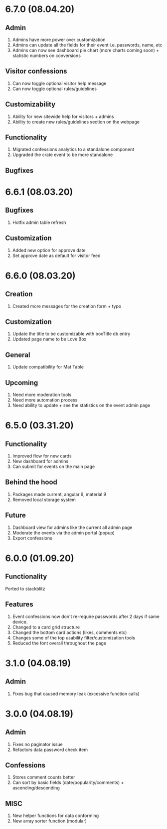 # 6.7.0 (08.04.20)

## Admin

1. Admins have more power over customization
2. Admins can update all the fields for their event i.e. passwords, name, etc
3. Admins can now see dashboard pie chart (more charts coming soon) + statistic numbers on conversions

## Visitor confessions

1. Can now toggle optional visitor help message
2. Can now toggle optional rules/guidelines

## Customizability

1. Ability for new sitewide help for visitors + admins
2. Ability to create new rules/guidelines section on the webpage

## Functionality

1. Migrated confessions analytics to a standalone component
2. Upgraded the crate event to be more standalone

## Bugfixes

# 6.6.1 (08.03.20)

## Bugfixes

1. Hotfix admin table refresh

## Customization

1. Added new option for approve date
2. Set approve date as default for visitor feed

# 6.6.0 (08.03.20)

## Creation

1. Created more messages for the creation form + typo

## Customization

1. Update the title to be customizable with boxTitle db entry
2. Updated page name to be Love Box

## General

1. Update compatibility for Mat Table

## Upcoming

1. Need more moderation tools
2. Need more automation process
3. Need ability to update + see the statistics on the event admin page

# 6.5.0 (03.31.20)

## Functionality

1. Improved flow for new cards
2. New dashboard for admins
3. Can submit for events on the main page

## Behind the hood

1. Packages made current, angular 9, material 9
2. Removed local storage system

## Future

1. Dashboard view for admins like the current all admin page
2. Moderate the events via the admin portal (popup)
3. Export confessions

# 6.0.0 (01.09.20)

## Functionality

Ported to stackblitz

## Features

1. Event confessions now don't re-require passwords after 2 days if same device.
2. Changed to a card grid structure
3. Changed the bottom card actions (likes, comments etc)
4. Changes some of the top usability filter/customization tools
5. Reduced the font overall throughout the page

# 3.1.0 (04.08.19)

## Admin

1. Fixes bug that caused memory leak (excessive function calls)

# 3.0.0 (04.08.19)

## Admin

1. Fixes no paginator issue
2. Refactors data password check item

## Confessions

1. Stores comment counts better
2. Can sort by basic fields (date/popularity/comments) + ascending/descending

## MISC

1. New helper functions for data conforming
2. New array sorter function (modular)
